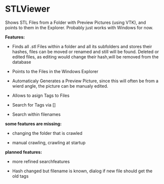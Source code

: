 # STLViewer
Shows STL Files from a Folder with Preview Pictures (using VTK), and points to them in the Explorer.
Probably just works with Windows for now.

**Features:**

* Finds all .stl Files within a folder and all its subfolders and stores their hashes, files can be moved or renamed and still will be found.
Deleted or edited files, as editing would change their hash,will be removed from the database

* Points to the Files in the Windows Explorer

* Automaticaly Generates a Preview Picture, since this will often be from a wierd angle, the picture can be manualy edited. 

* Allows to asign Tags to Files

* Search for Tags via  []

* Search within filenames

**some features are missing:**

* changing the folder that is crawled

* manual crawling, crawling at startup

**planned features:**

* more refined searchfeatures

* Hash changed but filename is known, dialog if new file should get the old tags
